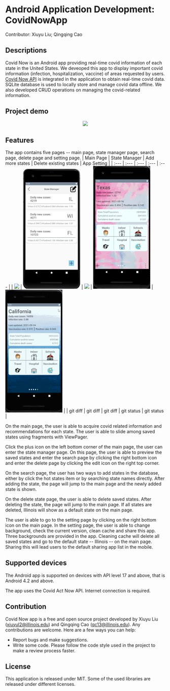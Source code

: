 # Android Application Development: CovidNowApp
Contributor: Xiuyu Liu; Qingqing Cao
## Descriptions
Covid Now is an Android app providing real-time covid information of each state in the United States. We deveoped this app to display important covid information (infection, hospitalization, vaccine) of areas requested by users. [Covid Now API](https://covidactnow.org/data-api) is integrated in the application to obtain real-time covid data. SQLite database is used to locally store and manage covid data offline. We also developed CRUD operations on managing the covid-related information.

## Project demo
<p align="center">
  <img src = "readme/Animation.gif" width="250" />
</p>

## Features
The app contains five pages -- main page, state manager page, search page, delete page and setting page.
| Main Page | State Manager | Add more states | Delete existing states | App Setting |
| :---         |     :---       |  :---  |     :---  |   :---  |
| <img src = "readme/mainPage.gif" width="180" />   | <img src = "readme/state_manage.png" width="180" /> | <img src = "readme/AddState.gif" width="180" />    | <img src = "readme/DeleteState.gif" width="180" />   | <img src = "readme/setting.gif" width="180" />   |
| git diff     | git diff       | git diff      | git status    | git status    |



On the main page, the user is able to acquire covid related information and recommendations for each state. The user is able to slide among saved states using fragments with ViewPager.

Click the plus icon on the left bottom corner of the main page, the user can enter the state manager page. On this page, the user is able to preview the saved states and enter the search page by clicking the right bottom icon and enter the delete page by clicking the edit icon on the right top corner.


On the search page, the user has two ways to add states in the database, either by click the hot states item or by searching state names directly. After adding the state, the page will jump to the main page and the newly added state is shown.


On the delete state page, the user is able to delete saved states. After deleting the state, the page will jump to the main page. If all states are deleted, Illinois will show as a default state on the main page.


The user is able to go to the setting page by clicking on the right bottom icon on the main page. In the setting page, the user is able to change background, check the current version, clean cache and share this app. Three backgrounds are provided in the app. Cleaning cache will delete all saved states and go to the default state -- Illinois -- on the main page. Sharing this will lead users to the default sharing app list in the mobile.

## Supported devices
The Android app is supported on devices with API level 17 and above, that is Android 4.2 and above.

The app uses the Covid Act Now API. Internet connection is required.

## Contribution
Covid Now app is a free and open source project developed by Xiuyu Liu (xiuyul2@illinois.edu) and Qingqing Cao (qc13@illinois.edu). Any contributions are welcome. Here are a few ways you can help:
* Report bugs and make suggestions.
* Write some code. Please follow the code style used in the project to make a review process faster.
 

## License
This application is released under MIT. Some of the used libraries are released under different licenses.
 
 


